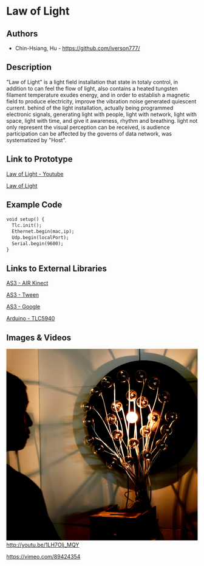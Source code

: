 # Law of Light

## Authors
- Chin-Hsiang, Hu - https://github.com/iverson777/


## Description
"Law of Light" is a light field installation that state in totaly control, in addition to can feel the flow of light, also contains a heated tungsten filament temperature exudes energy, and in order to establish a magnetic field to produce electricity, improve the vibration noise generated quiescent current. 
behind of the light installation, actually being programmed electronic signals, generating light with people, light with network, light with  space, light with time, and give it awareness, rhythm and breathing. light not only represent the visual perception can be received, is audience participation can be affected by the governs of data network, was systematized by "Host".

## Link to Prototype
[Law of Light - Youtube](http://youtu.be/1LH7Olj_MQY "Law of Light - Youtube")

[Law of Light](https://vimeo.com/89424354 "Law of Light")

## Example Code
```
void setup() {
  Tlc.init();
  Ethernet.begin(mac,ip);
  Udp.begin(localPort);
  Serial.begin(9600);
}

```
## Links to External Libraries

[AS3 - AIR Kinect](https://github.com/AS3NUI/airkinect-2-core "AS3 - AIR Kinect")

[AS3 - Tween](http://www.greensock.com/tweenlite/ "AS3 - Tween")

[AS3 - Google](https://code.google.com/p/googleas3api/ "AS3 - Google")

[Arduino - TLC5940](https://code.google.com/p/tlc5940arduino/ "Arduino - TLC5940")


## Images & Videos

![Image](project_images/cover_1000.jpg "Image")
http://youtu.be/1LH7Olj_MQY

https://vimeo.com/89424354
